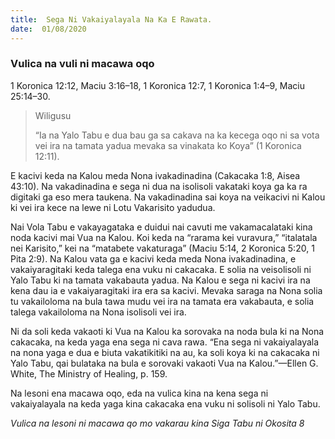 ```yaml
---
title:  Sega Ni Vakaiyalayala Na Ka E Rawata.
date:  01/08/2020
---
```


### Vulica na vuli ni macawa oqo
1 Koronica 12:12, Maciu 3:16–18, 1 Koronica 12:7, 1 Koronica 1:4–9, Maciu 25:14–30.

> <p>Wiligusu</p>
> “Ia na Yalo Tabu e dua bau ga sa cakava na ka kecega oqo ni sa vota vei ira na tamata yadua mevaka sa vinakata ko Koya” (1 Koronica 12:11).

E kacivi keda na Kalou meda Nona ivakadinadina (Cakacaka 1:8, Aisea 43:10). Na vakadinadina e sega ni dua na isolisoli vakataki koya ga ka ra digitaki ga eso mera taukena. Na vakadinadina sai koya na veikacivi ni Kalou ki vei ira kece na lewe ni Lotu Vakarisito yadudua.

Nai Vola Tabu e vakayagataka e duidui nai cavuti me vakamacalataki kina noda kacivi mai Vua na Kalou. Koi keda na “rarama kei vuravura,” “italatala nei Karisito,” kei na “matabete vakaturaga” (Maciu 5:14, 2 Koronica 5:20, 1 Pita 2:9). Na Kalou vata ga e kacivi keda meda Nona ivakadinadina, e vakaiyaragitaki keda talega ena vuku ni cakacaka. E solia na veisolisoli ni Yalo Tabu ki na tamata vakabauta yadua. Na Kalou e sega ni kacivi ira na kena dau ia e vakaiyaragitaki ira era sa kacivi. Mevaka saraga na Nona solia tu vakailoloma na bula tawa mudu vei ira na tamata era vakabauta, e solia talega vakailoloma na Nona isolisoli vei ira.

Ni da soli keda vakaoti ki Vua na Kalou ka sorovaka na noda bula ki na Nona cakacaka, na keda yaga ena sega ni cava rawa. “Ena sega ni vakaiyalayala na nona yaga e dua e biuta vakatikitiki na au, ka soli koya ki na cakacaka ni Yalo Tabu, qai bulataka na bula e sorovaki vakaoti Vua na Kalou.”—Ellen G. White, The Ministry of Healing, p. 159.

Na lesoni ena macawa oqo, eda na vulica kina na kena sega ni vakaiyalayala na keda yaga kina cakacaka ena vuku ni solisoli ni Yalo Tabu.

_Vulica na lesoni ni macawa qo mo vakarau kina Siga Tabu ni Okosita 8_